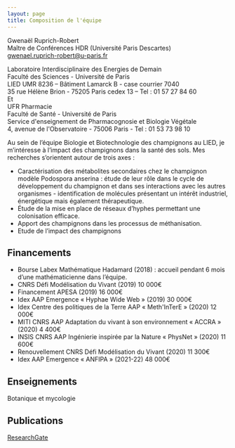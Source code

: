 ```yaml
---
layout: page
title: Composition de l'équipe
---
```


Gwenaël Ruprich-Robert<br>
Maître de Conférences HDR (Université Paris Descartes)<br>
[gwenael.ruprich-robert@u-paris.fr](mailto:gwenael.ruprich-robert@u-paris.fr)

Laboratoire Interdisciplinaire des Energies de Demain<br>
Faculté des Sciences - Université de Paris<br>
LIED UMR 8236 – Bâtiment Lamarck B - case courrier 7040<br>
35 rue Hélène Brion - 75205 Paris cedex 13 – Tel : 01 57 27 84 60<br>
Et<br>
UFR Pharmacie<br>
Faculté de Santé - Université de Paris<br>
Service d'enseignement de Pharmacognosie et Biologie Végétale <br>
4, avenue de l'Observatoire - 75006 Paris - Tel : 01 53 73 98 10

Au sein de l’équipe Biologie et Biotechnologie des champignons au LIED, je m’intéresse à l’impact des champignons dans la santé des sols. Mes recherches s’orientent autour de trois axes :

-	Caractérisation des métabolites secondaires chez le champignon modèle Podospora anserina : étude de leur rôle dans le cycle de développement du champignon et dans ses interactions avec les autres organismes - identification de molécules présentant un intérêt industriel, énergétique mais également thérapeutique.
-	Étude de la mise en place de réseaux d’hyphes permettant une colonisation efficace.
-	Apport des champignons dans les processus de méthanisation.
-	Etude de l’impact des champignons

## Financements

- Bourse Labex Mathématique Hadamard (2018) : accueil pendant 6 mois d’une mathématicienne dans l’équipe.
- CNRS Défi Modélisation du Vivant (2019) 10 000€
- Financement APESA (2019) 16 000€
- Idex AAP Emergence « Hyphae Wide Web » (2019) 30 000€
- Idex Centre des politiques de la Terre AAP « Meth'InTerE » (2020) 12 000€
- MITI CNRS AAP Adaptation du vivant à son environnement « ACCRA » (2020) 4 400€
- INSIS CNRS AAP Ingénierie inspirée par la Nature « PhysNet » (2020) 11 600€
- Renouvellement CNRS Défi Modélisation du Vivant (2020) 11 300€
- Idex AAP Emergence « ANFIPA » (2021-22) 48 000€

## Enseignements

Botanique et mycologie

## Publications

[ResearchGate](https://www.researchgate.net/profile/Gwenael_Ruprich-Robert)

